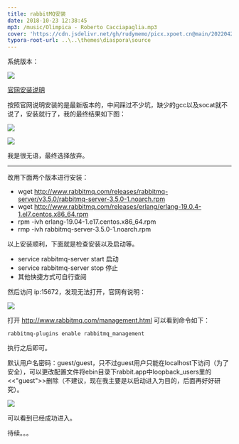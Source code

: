 ```yaml
---
title: rabbitMQ安装
date: 2018-10-23 12:38:45
mp3: /music/Olimpica - Roberto Cacciapaglia.mp3
cover: 'https://cdn.jsdelivr.net/gh/rudymemo/picx.xpoet.cn@main/20220424/sc9MOp2L3RH4i6q.2ssih7b6cg00.jpg'
typora-root-url: ..\..\themes\diaspora\source
---
```






系统版本：

![](/img/rabbitMQ/微信图片_20190225153504.png)



[官网安装说明](http://www.rabbitmq.com/install-rpm.html)

按照官网说明安装的是最新版本的，中间踩过不少坑，缺少的gcc以及socat就不说了，安装就行了，我的最终结果如下图：

![](/img/rabbitMQ/微信图片_20190225154006.png)

![](/img/rabbitMQ/微信图片_20190225154010.png)

我是很无语，最终选择放弃。

------

改用下面两个版本进行安装：

- wget <http://www.rabbitmq.com/releases/rabbitmq-server/v3.5.0/rabbitmq-server-3.5.0-1.noarch.rpm>
- wget <http://www.rabbitmq.com/releases/erlang/erlang-19.0.4-1.el7.centos.x86_64.rpm>
- rpm -ivh erlang-19.04-1.e17.centos.x86_64.rpm
- rmp -ivh rabbitmq-server-3.5.0-1.noarch.rpm

以上安装顺利，下面就是检查安装以及启动等。

- service rabbitmq-server start 启动
- service rabbitmq-server stop 停止
- 其他快捷方式可自行查阅

然后访问 ip:15672，发现无法打开，官网有说明：

![](/img/rabbitMQ/微信图片_20190225155615.png)

打开 http://www.rabbitmq.com/management.html 可以看到命令如下：

```
rabbitmq-plugins enable rabbitmq_management
```

执行之后即可。



默认用户名密码：guest/guest，只不过guest用户只能在localhost下访问（为了安全），可以更改配置文件将ebin目录下rabbit.app中loopback_users里的<<"guest">>删除（不建议，现在我主要是以启动进入为目的，后面再好好研究）。

![](/img/rabbitMQ/微信截图_20190225160240.png)



可以看到已经成功进入。



待续。。。


